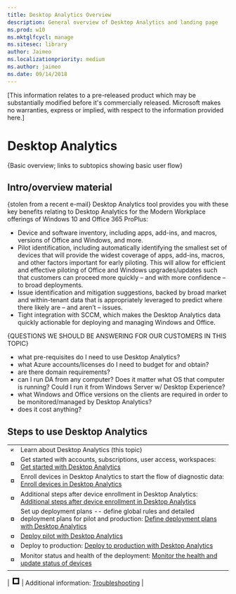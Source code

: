```yaml
---
title: Desktop Analytics Overview
description: General overview of Desktop Analytics and landing page
ms.prod: w10
ms.mktglfcycl: manage
ms.sitesec: library
author: Jaimeo
ms.localizationpriority: medium
ms.author: jaimeo
ms.date: 09/14/2018
---
```


[This information relates to a pre-released product which may be substantially modified before it's commercially released. Microsoft makes no warranties, express or implied, with respect to the information provided here.]

# Desktop Analytics

{Basic overview; links to subtopics showing basic user flow}

## Intro/overview material
{stolen from a recent e-mail}
Desktop Analytics tool provides you with these key benefits relating to Desktop Analytics for the Modern Workplace offerings of Windows 10 and Office 365 ProPlus:

- Device and software inventory, including apps, add-ins, and macros, versions of Office and Windows, and more.
- Pilot identification, including automatically identifying the smallest set of devices that will provide the widest coverage of apps, add-ins, macros, and other factors important for early piloting. This will allow for efficient and effective piloting of Office and Windows upgrades/updates such that customers can proceed more quickly – and with more confidence – to broad deployments.
- Issue identification and mitigation suggestions, backed by broad market and within-tenant data that is appropriately leveraged to predict where there likely are – and aren’t – issues.
- Tight integration with SCCM, which makes the Desktop Analytics data quickly actionable for deploying and managing Windows and Office.

{QUESTIONS WE SHOULD BE ANSWERING FOR OUR CUSTOMERS IN THIS TOPIC}
- what pre-requisites do I need to use Desktop Analytics?
- what Azure accounts/licenses do I need to budget for and obtain?
- are there domain requirements?
- can I run DA from any computer? Does it matter what OS that computer is running? Could I run it from Windows Server w/ Desktop Experience?
- what Windows and Office versions on the clients are required in order to be monitored/managed by Desktop Analytics?
- does it cost anything?



## Steps to use Desktop Analytics

| | |
| --- | --- |
| ![done](UDRimages/checklistdone.png) | Learn about Desktop Analytics (this topic) |
| ![to do](UDRimages/checklistbox.gif) | Get started with accounts, subscriptions, user access, workspaces: [Get started with Desktop Analytics](update-readiness-get-started.md) |
| ![to do](UDRimages/checklistbox.gif) | Enroll devices in Desktop Analytics to start the flow of diagnostic data: [Enroll devices in Desktop Analytics](update-readiness-enroll-devices.md)|
| ![to do](UDRimages/checklistbox.gif) | Additional steps after device enrollment in Desktop Analytics: [Additional steps after device enrollment in Desktop Analytics](update-readiness-additonal-steps.md) |
| ![to do](UDRimages/checklistbox.gif) | Set up deployment plans -- define global rules and detailed deployment plans for pilot and production: [Define deployment plans with Desktop Analytics](update-readiness-deployment-plans.md) |
| ![to do](UDRimages/checklistbox.gif) | [Deploy pilot with Desktop Analytics](update-readiness-deploy-pilot.md) |
| ![to do](UDRimages/checklistbox.gif) | Deploy to production: [Deploy to production with Desktop Analytics](update-readiness-deploy-production.md) |
| ![to do](UDRimages/checklistbox.gif) | Monitor status and health of the deployment: [Monitor the health and update status of devices](update-readiness-monitoring.md) |
|                                      |                                                    |
|
![to do](UDRimages/checklistbox.gif)   | Additional information: [Troubleshooting](update-readiness-troubleshooting.md)  |




